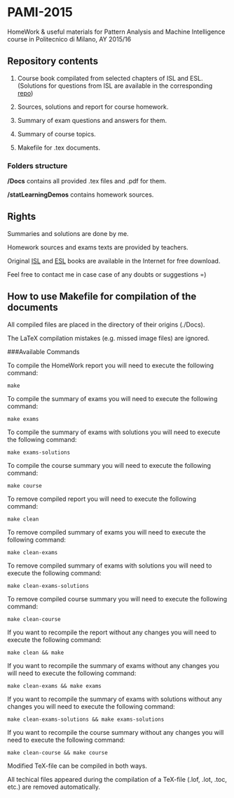 # PAMI-2015
HomeWork &amp; useful materials for Pattern Analysis and Machine Intelligence course in Politecnico di Milano, AY 2015/16


## Repository contents
1) Course book compilated from selected chapters of ISL and ESL.
(Solutions for questions from ISL are available in the corresponding [repo](https://github.com/attillax/ISL))

2) Sources, solutions and report for course homework.

3) Summary of exam questions and answers for them.

4) Summary of course topics.

5) Makefile for .tex documents.

### Folders structure
**/Docs** contains all provided .tex files and .pdf for them.

**/statLearningDemos** contains homework sources.


## Rights
Summaries and solutions are done by me. 

Homework sources and exams texts are provided by teachers.

Original [ISL](http://www.springer.com/it/book/9781461471370) and [ESL](http://www.springer.com/it/book/9780387848570) books are available in the Internet for free download.

Feel free to contact me in case case of any doubts or suggestions =)


## How to use Makefile for compilation of the documents
All compiled files are placed in the directory of their origins (./Docs). 

The LaTeX compilation mistakes (e.g. missed image files) are ignored.

###Available Commands

To compile the HomeWork report you will need to execute the following command:
```
make
```

To compile the summary of exams you will need to execute the following command:
```
make exams
```

To compile the summary of exams with solutions you will need to execute the following command:
```
make exams-solutions
```

To compile the course summary you will need to execute the following command:
```
make course
```

To remove compiled report you will need to execute the following command:
```
make clean
```

To remove compiled summary of exams you will need to execute the following command:
```
make clean-exams
```

To remove compiled summary of exams with solutions you will need to execute the following command:
```
make clean-exams-solutions
```

To remove compiled course summary you will need to execute the following command:
```
make clean-course
```

If you want to recompile the report without any changes you will need to execute the following command:
```
make clean && make
```

If you want to recompile the summary of exams without any changes you will need to execute the following command:
```
make clean-exams && make exams
```

If you want to recompile the summary of exams with solutions without any changes you will need to execute the following command:
```
make clean-exams-solutions && make exams-solutions
```

If you want to recompile the course summary without any changes you will need to execute the following command:
```
make clean-course && make course
```

Modified TeX-file can be compiled in both ways.

All techical files appeared during the compilation of a TeX-file (.lof, .lot, .toc, etc.) are removed automatically.
